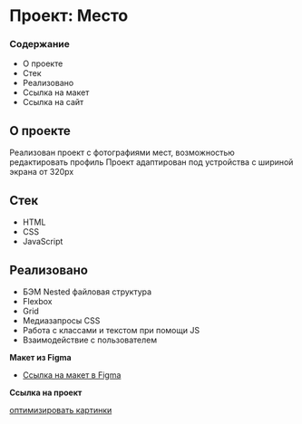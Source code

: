 # Проект: Место

### Содержание

* О проекте
* Стек
* Реализовано
* Ссылка на макет
* Ссылка на сайт

## О проекте
Реализован проект с фотографиями мест, возможностью редактировать профиль
Проект адаптирован под устройства с шириной экрана от 320px

## Стек
* HTML
* CSS
* JavaScript

## Реализовано
* БЭМ Nested файловая структура
* Flexbox
* Grid
* Медиазапросы CSS
* Работа с классами и текстом при помощи JS
* Взаимодействие с пользователем

**Макет из Figma**

* [Ссылка на макет в Figma](https://www.figma.com/file/2cn9N9jSkmxD84oJik7xL7/JavaScript.-Sprint-4?node-id=0%3A1)

**Ссылка на проект**

[оптимизировать картинки](https://tinypng.com/)
